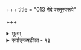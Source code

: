 +++
title = "013 भेदे वस्तुस्वरूपे"

+++
<details><summary>मूलम्</summary>

भेदे वस्तुस्वरूपे भ्रम इह न भवेद्धर्मपक्षेऽनवस्था स्याद्वाऽन्योन्याश्रयादिस्तदयमनृत इत्युक्तिबाधादिदुःस्थम् ।  
धर्मः क्वापि स्वरूपं क्वचिदिति च यथादृष्टि नोक्तप्रसङ्गौ यद्दृष्ट्या यत्र यस्याध्यसनपरिहृतिस्सोऽस्य तस्मात्तु भेदः ॥ १३ ॥
</details>

<details><summary>सर्वाङ्कषटीका - १३</summary>

एवं भेदाभेदवादे निरस्ते, भेदोऽप्येवमेव दुर्निरूप इत्याग्रहिणोऽभेदवादिन आक्षेपमनूद्य परिहरति- 

भेद इत्यादि । भेदे वस्तुस्वरूपे सति **इह** = लोके कुत्रापि भ्रमः न भवेत् । **धर्मपक्षे** =न वस्तुस्वरूपम्, 

**।** = 

। 

किन्तु अतिरिक्तो धर्मः इति पक्षे अनवस्था स्यात् । **वा** = अथवा अन्योन्याश्रयादिः, आदिना चक्रकग्रहणम् । **तत्** =तस्मात् **अयम्** = भेदः **अनृतः** = मिथ्या इति पूर्वपक्षस्य संग्रहः ॥ 

इत्याक्षेपे उत्तरमाह - **इति** = इत्येतत् उक्तिबाधादिदुः **स्थम्** = स्ववचनविरोधस्वानुभवविरोधादिभिः दुरवस्थं भवति । किमेवं भोः मद्दूषणेनैवात्मानं रिरक्षिषसि त्वम् । प्रश्नस्योत्तरमुच्यतामित्यत्राह - धर्म इत्यादि । भेदः **क्वापि** = कुत्रचित् धर्मः । क्वचित् स्वरूपम् इति **यथादृष्टि** = यथादर्शनम् अङ्गीकारात् **उक्तप्रसङ्गौ** = भ्रमानुपपत्तिः, अन्योन्याश्रयादिर्वेत्यापादनञ्च न न भवतः । कुत्र भेदः स्वरूपम्, कुत्र धर्मः ? 

i कथं वा व्यवस्था इत्यत्राह— **यत्र** = यस्मिन् शुक्त्यादौ वस्तुनि **यद्दृष्ट्या** = यस्य शुक्तित्वादेः पुरोवर्तिनि दर्शनेन यस्य **अध्यासनपरिहृतिः** = रजतत्वादेरध्यासस्य परिहारः - **सः** = शुक्तित्वादिः **अस्य** = शुक्त्यादेः **तस्मात्तु** = रजतादेस्तु भेदः । शुक्तौ विद्यमानः रजतभेदः, शुक्तित्वरूपः, शुक्तौ विद्यमानः शुक्तित्वभेदस्तु शुक्तिस्वरूप एवेत्यनवस्थादीनां न प्रसक्तिः ॥ 

अयं भावः - ' स्वरूपं धर्मो वा' इति विकल्पद्वयं प्रदर्शयता, किं तृतीयमपि कल्पमङ्गीकृत्य एवं विकल्प्यते, उतानङ्गीकृत्य ? आद्ये, तृतीयकल्पमङ्गीकृत्यापि विकल्पद्वयमात्रप्रदर्शने न्यूनं नाम निग्रहस्थानम्, सर्वविकल्पानामप्रदर्शनात् । तृतीयविकल्पाभावादेव न प्रदर्श्यत इति चेत्, अज्ञानमिति निग्रहः स्यात्, तृतीयविकल्पस्य सत्त्वात् । गवि अश्वभेदः स्वरूपं धर्मो वेति विकल्पमात्रे कृते, गजादिभेदस्यापलापे गौर्गजादिः स्यात् । अतो गजा. दभेदस्य सत्त्वात्तद्विकल्पाज्ञानादज्ञानमिति निग्रह एव । अयि भो मेधाविन्! अश्वेत्युप- 

703 



लक्षणं गोव्यतिरिक्तानामपीति चेत्, तावतां प्रतियोगिनामनन्तानां कथमनुगमः ? यदि गवेतरत्वेन तर्ह्यन्योन्या- श्रयः । किञ्चापोहवादोऽयम्, तच निराक्रियतेऽग्रे ( श्लो. 115 ) । ननु भवतामपि गवेतरसमस्तभेदः गव्यङ्गी- क्रियत एवेति, कथं तावतामनुगम इति चेत्, अस्माभिरपोहातिरिक्तस्य गोत्वस्याङ्गीकारात्, गोत्वेन गवाम्, तद्भिन्नत्वेनैव तद्भिन्नानां सर्वेषामनुगमः संभवत्येव । भवता तु गोत्वस्यानङ्गीकारान्न तथा वक्तुं शक्यम् ॥ 

अथ यया कयाचन बुद्ध्या कोडीकारसंभवात्, तृतीयः कल्पो नास्त्येवेति चेत्, अभ्युपगम्य पृच्छामः । स्वरूपं धर्मो वेति विकल्पयोर्द्वयोर्भेदोऽस्ति, न वा । यदि भेदो नास्ति, तर्हि विकल्पद्वयप्रदर्शनं स्ववचनविरुद्धम् । यद्यस्ति तयोर्भेदः, तर्हि स भेदः स्वरूपं धर्मो वा ? स्वरूपपक्षे भेदानुपपत्त्यादिः । धर्मपक्षेऽनवस्था । अतो विकल्प एव दुःस्थ इति स्ववचनविरोधादिभिर्दूष्यम् ॥ 

T 

अथैवमपि – गवि विद्यमानः अश्वादिभेदः किं गोस्वरूप एव, उतातिरिक्तः ? स्वरूपपक्षे, गोस्वरूपे गृहीते, अश्वादिभेदस्यापि गृहीतत्वात्, कदाचिद्दूराद्गां पश्यतः, तदानीमेवाश्वादिभेदस्यापि गृहीतत्वात् 'अयमश्वः' इति भ्रमः, 'अयं गौः, उताश्वः ?' इति संशयो वा न स्यात् । स्वरूपे गृहीते तद्गतासाधारणधर्मेऽ गृहीते च खलु भ्रमः, संशयो वा भवति लोके । अश्वभेदस्य गोस्वरूपरूपत्वे गोस्वरूपग्रहणकाल एवाश्वादि- भेदस्यापि गृहीतत्वात् कदाचिदपि अश्वादिभ्रमः, संशयो वा न स्यात् । किञ्च अश्वादिभेदो हि सप्रतियोगिकः पदार्थः । गवादिस्तु भावरूपत्वात् न सप्रतियोगिकः । अभावस्य भावान्तररूपत्वेऽपि अभावप्रतीतिं प्रति प्रतियोगिज्ञानस्यावश्यकत्वात्, अभावत्वेन रूपेणाभावः सप्रतियोगिक एव । गोस्वरूपज्ञानं तु प्रतियोगिस्मरणमन्तरापि अनुभवसिद्धम् । अतः गोस्वरूपं न अश्वादिभेदमात्रम्, किन्तु अतिरिक्तमेव भवेत् । किञ्च अश्वादि- भेद एव यदि स्वरूपम्, तदा 'अश्वादिभेदः गौः' इत्येव प्रतीतिः स्यात्, न तु 'अश्वादिभिन्नो गौः ' इति । अतो भेदो न स्वरूपम् ॥ 

अस्तु तर्हि अश्वादिभेदः गोस्वरूपातिरिक्त इति चेत्, तदपि न संभवति । तदा हि अश्वादिभेदः गोनिष्ठः गवादिभिन्नः, उताभिन्नः? अभिन्न इति पक्षे 'गौः अश्वादिभेदः' इत्येव प्रतीतिः स्यात्, न तु 'अश्वादिभिन्नः ' इति । तदर्थमश्वादिभेदस्य गोश्च आश्रयाश्रयिभावकृतः भेदोऽङ्गीकर्तव्यः । 'गौः नाश्वः' इति प्रथमप्रतीतिः । अनन्तरम् 'गौः नाश्वभेदः, किन्तु अश्वभिन्नः' इति प्रतीतिः । अत्र गवि अश्वभेदः किं स्वयमेव सिद्ध्यति, उत भेदात् सिद्ध्यति? स्वयं सिद्ध्यति चेत्, आत्माश्रयः । तयोर्भेदात् सिद्ध्यतीति चेत्, अन्योन्याश्रयः । अश्व - भेदस्य भेदः गवि वर्तमानः, पुनः कथं सिद्ध्यतीति प्रश्ने, भेदान्तराङ्गीकारे चक्रकम् । अतश्च भेदस्यातिरिक्तत्वे आत्माश्रयः, अन्योन्याश्रयः, चक्रकम्, अन्तेऽनवस्था वा । अतो भेदस्य दुर्निरूपत्वात् भेदो मिथ्या इति ॥ 

किञ्च गवि अश्वभेदः स्वतन्त्रतया गृह्यते, उत धर्मिप्रतियोगिग्रहणसापेक्षो गृह्यते? आद्ये, स भेद एव न स्यात्, भेदस्याभावविशेषरूपत्वेन अनुयोगिनः प्रतियोगिनश्च ग्रहणमन्तरा ग्रहणासंभवात्, अनुयोगिप्रति- योगिनिरूप्यो ह्यभावः । अस्तु तथैव, अनुयोगी गौः, प्रतियोगी अश्वः । 'गौः अश्वो न' इत्येव प्रतीतेः इति चेत्, तर्हि पूर्वम् अनुयोगिप्रतियोगिनोः परस्परं, ततो भेदस्य च परस्परं भेदग्रहणमावश्यकम् । यद्येतेषां परस्परं भेदो न गृहीतः, तर्हि परस्परं भेदाग्रहणेऽपि भेदप्रतीतिर्यदि स्यात्, तदा घटस्य स्वस्माद्भेदस्य

704 

ग्रहणाभावात् ‘घटभिन्नो घटः’ इत्यप्यनुभवप्रसङ्गः । अनुयोगिप्रतियोगिनोर्भेदाग्रहणेऽपि भेदप्रतीतेरङ्गीकारात्। तथा च अनुयोगिप्रतियोगिनोरुभयोरप्यैक्येऽपि भेदप्रतीतिस्संभवेदित्यङ्गीकृतं भवति । एवञ्च स्वस्यैवानुयोगित्वे, प्रतियोगित्वेऽपि भेदप्रतीतिरुक्ता भवतीति 'घटभिन्नो घटः' इति प्रतीत्यापत्तिः । अतः अनुयोगिप्रतियोगिनोः प्रथमं भेदग्रहणमावश्यकम् । तथाचान्योन्याश्रयः, तयोर्भेदग्रहणे गवि अश्वभेदग्रहणम्, अश्वभेदग्रहणे तयोर्भेदग्रहः इति । अथवा वस्तुत आत्माश्रयो वा । गवि अश्वभेदग्रहण एव 'गौः अश्वो न' इति प्रतीतेस्संभवेन, उभयोरेकत्वात् । न च तयोर्युगपदेव ग्रहणमस्त्विति शङ्खयम्, अभावबुद्धिं प्रति प्रतियोगिज्ञानस्य कारणत्वात् । घटमेवाज्ञातवतः घटाभावप्रतीतेरसंभवात्, प्रतियोगिनिरूप्यो ह्यभावः । एवमनुयोगिग्रहणमप्यभावग्रहणस्यावश्यकम् – ‘घटः पटो न' इत्येव किल प्रतीतिः । अतश्च भेदग्रहणं कदापि न संभवति, भेदस्य दुर्निरूपत्वात्, दुर्ग्रहत्वाच्च । अत एव मिथ्येति चेत्- 

। 

अत्रोच्यते - शुक्तौ शुक्तित्वाग्रहणादेव रजतभ्रमो भवतीति संप्रतिपन्नम् । तथैव शुक्तित्वे गृहीते रजतभ्रमो न भवेदित्यपि । तथा च शुक्तौ विद्यमानो रजतभेदः शुक्तित्वरूप एव, अतिरिक्तत्वे प्रमाणा- भावात् । भेदस्यातिरिक्तत्ववादिभिरपि हि रजते विद्यमानो रजतभेदाभावः भेदप्रतियोगितावच्छेदकरूप इत्युच्यते । रजते रजतभेदो न वर्तते । अतो रजतभेदाभावः रजतत्वरूपः, रजतत्वरजतभेदाभावयोस्समनियतत्वात् । एवमेव शुक्तौ वर्तमानः रजतभेदः शुक्तित्वरूपः । ननु रजतत्वरजतभेदाभावयोस्समनियतत्वात्तयोरैक्यमुच्यते । शुक्तित्वरजतभेदयोस्तु न तथा समनियतत्वमस्ति । यत्र शुक्तित्वम्, तत्र रजतभेदः । यत्र रजतभेदः तत्र शुक्तित्वं नास्ति, रजतभिन्ने घटादौ शुक्तित्वाभावादिति शुक्तित्वव्यापकत्वस्य रजतभेदे सत्यपि, रजतभेदव्यापकत्वं तु शुक्तित्वे नास्त्येव, रजतभेदस्य रजतव्यतिरिक्ते सर्वत्र रङ्गादावपि सत्त्वेन, तत्र शुक्तित्वस्याभावादिति चेत्, 'शुक्तिः रजतं न' इतिप्रतीतिसिद्धस्य शुक्त्यनुयोगिकरजतभेदस्यैवात्र रजतभेदपदेन विवक्षणात् । शुक्त्यनुयोगिकरजतभेदस्य शुक्तिव्यतिरिक्तेऽसत्त्वेन, शुक्तावेव सत्त्वेन, तत्र शुक्तित्वस्य सत्त्वेन समनियतत्वसिद्धेः । न चाधिकरणभेदेनाभावभेदः कथम्? प्रतियोगिभेदः खल्वभावभेदप्रयोजक इति रजतभेदः कथं शुक्तिमात्रे स्यादिति वाच्यम्, अभावस्यातिरिक्तत्वपक्ष एव तथा वक्तुं शक्यत्वात् । अभावस्याधिकरणात्मकत्वपक्षे तथा निर्बन्धाभावात् । नन्वेवं तर्हि रजतभेदः शुक्तिरूप एवास्त्विति चेत्, तर्हि 'शुक्तिः रजतभिन्ना' इति व्यवहारो न स्यात् । 'शुक्तिः रजतभेदः' इत्येव स्यात्, न तु 'भिन्ना' इति । अभावाभावस्य प्रथमाभावस्वरूपत्वेऽपि भेदाभावस्य भेदप्रतियोगितावच्छेदकरूपत्ववत्, अनुभवानुरोधेनैव विषयव्यवस्थापनात् । अथवा शुक्त्यनुयोगिकत्वविशिष्टरजतभेदस्य विशिष्टवेषेण भिन्नत्वात्समनियतत्वाविरोधात् । अतो रजतभेदः शुक्तित्वरूपः । शुक्तौ विद्यमानस्तु शुक्तित्वभेदः नातिरिक्तः, तद्व्यक्तिरूपः । अतश्च भेदः कुत्रचिद्धर्मरूपः, कुत्रचित्तु स्वरूपात्मकः । कुत्रचित्स्वरूपरूपत्वे, स्वरूपस्य सप्रतियोगिकत्वाभावात्, कथं भेदरूपत्वम्? भेदस्य नियमेन सप्रतियोगिकत्वादित्यादिकं तु, अभावस्य कुत्रचिदनतिरिक्तवादिनां मत इव प्रतीतिभेदेन निर्वाह्यम् । जातिव्यक्त्योस्तु भेदे एतादृशापादनादीनामभावात् तयोर्भेद एव । अतो भेदो न दुर्निरूपः । भेदग्रहणानुपपत्तिस्तु समनन्तरश्लोके समाधीयते ॥ 

374. 

705 

[भेदग्रहणानुपपत्तिपरिहारः 

भेदो गृह्येत बुद्धाऽधिकरणमवधिं चेति न ह्यक्रमोऽस्मिन् 

प्रत्यक्षस्य क्रमोऽपि क्षणभिदुरतया नेति तुल्यं भ्रमेऽपि । 



अत्रेदमवधेयम् - इक्षुक्षीरगुडादिमाधुर्यवत् सर्वेषामपि वस्तूनां कस्याञ्चिदवस्थायां दुर्निरूपत्वं स्यादेव । तावता तद्विषयकोऽनुभवः, व्यवहारश्च आबालवृद्धं सिद्धः केन वारयितुं शक्यः ? दुर्ज्ञेयत्वमन्यत्, दुर्निरूपत्वमन्यत् । सर्वत्र संविदेव हि भगवती प्रमाणम् । सुखदुःखादयोऽपि हि स्वानुभवमात्रसिद्धाः कथं परस्मै निरूपयितुं शक्याः? दुर्निरूपत्वमात्रात् मिथ्यात्वमिति त्वाग्रहमूलकम्, बुद्धिदौर्बल्यमूलकं वा ॥ 

किमधिकोक्त्या? कारणदोषबाधकप्रत्यययोरभावेऽपि मिथ्यात्वं यदि स्यात्, तर्हि लोकशास्त्रव्यवहारस्सर्वोऽप्युच्छृङ्खलः स्यात् । अविचारितरमणीयोऽयं लोकव्यवहार इति चेत्, पुरतः प्रोक्तमपि नावहितमायुष्मता । लोकव्यवहारस्तथा स्यात्, न शास्त्रव्यवहारः । शास्त्रव्यवहारोऽपि तादृश एव कश्चित् इति चेत्, शोभते किलेदमर्थकामव्यतिरिक्तमिथ्यात्ववादिनाम् । लौकिकाः, परीक्षकाश्चेति द्वयोरपि प्रामाणिकत्वं तु परीक्षकजनसंमतम् । तत्राप्युभयोर्मध्ये परीक्षका उपादेयतराः । यत एते शास्त्रनिष्णाताः । शास्त्रं हि विज्ञानरूपम्, न केवलशब्दराशिरूपम् । वैज्ञानिकानामपि विषयाणां मिथ्यात्वे पुनरुल्लोलकल्लोलतैव सर्वत्र ॥ 

अयि भोः! ब्रह्मभिन्नत्वात् भेदस्य मिथ्यात्वमनिवार्यमिति चेत्, हन्त घट्टकुट्यां प्रभातम् । ब्रह्मभिन्नत्वमिति वदतः स्ववचनमपि नावधृतम् । तत्रैव किल भेदोऽङ्गीकृतः । भेदो दुर्निरूप इति वदतैव कथमेवं भेदो हेतूकृतः । किं बहुना ! भेदस्यापलापे हि- 

स्वभार्यापरभार्यादिभेदज्ञानं कथं तव ? नास्त्येव भेद इति चेत् विटानामग्रणीर्भवान् ॥ 

न केवलं हि वादेषु विटा नाधिकृता मताः । असंभाष्याश्च साधूनां समाजात्ते बहिष्कृताः ॥ अग्रासनं वा ताम्बूलद्वयं वा गृह्यतां मुदा । स्त्रियो वापि यथैवेच्छा, यतो मिथ्याखिलं हि ते ॥ धर्ममोक्षौ हि मिथ्या ते त्वर्थकामौ परं त्वृतम् । नैवं नाशय तत्त्वस्य क्षेत्रं साधुभिरादृतम् ॥ किञ्च भेदापलापो हि न शक्यो ब्रह्मणापि हि । यन्न वेत्ति गजाश्वादिभेदं तान् स कथं सृजेत् ? नामरूपादिभेदो हि सृष्टिरित्यभिधीयते । यो न जनाति जीवेशभेदं तं खण्डयेत् कथम् ? सर्वं मिथ्येति वदतां ब्रह्मापि स्यात्तथा बत । मनस्साक्ष्यादिहीनैस्तु विचारो व्यर्थ एव हि ॥ यावद्बुद्धिः प्रसरति शब्दो यावत्प्रवर्तते । तावत्स्याद्यद्यसांकर्यं तावत्सर्वं तु वर्तते ॥ ब्रह्मविद्यापि नैका स्यात् भेदस्यैव तु रक्षणात् । सत्यमिथ्याविभागादिसिद्धिरप्यत एव हि ॥ शिष्टं पृथक्त्वे द्रष्टव्यं भेदसिद्धिस्ततो भवेत् । व्यावहारिकमेतत्स्यादित्याद्यं बहुधा गतम् ॥ १३ ॥
</details>
